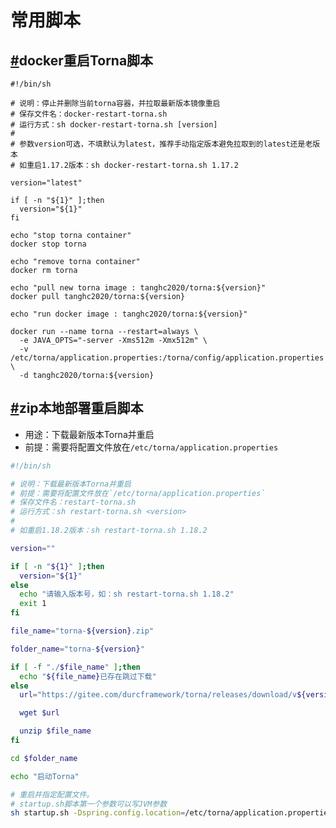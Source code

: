# 常用脚本

## [#](https://torna.cn/dev/common-script.html#docker重启torna脚本)docker重启Torna脚本

```shell
#!/bin/sh

# 说明：停止并删除当前torna容器，并拉取最新版本镜像重启
# 保存文件名：docker-restart-torna.sh
# 运行方式：sh docker-restart-torna.sh [version]
#
# 参数version可选，不填默认为latest，推荐手动指定版本避免拉取到的latest还是老版本
# 如重启1.17.2版本：sh docker-restart-torna.sh 1.17.2

version="latest"

if [ -n "${1}" ];then
  version="${1}"
fi

echo "stop torna container"
docker stop torna

echo "remove torna container"
docker rm torna

echo "pull new torna image : tanghc2020/torna:${version}"
docker pull tanghc2020/torna:${version}

echo "run docker image : tanghc2020/torna:${version}"

docker run --name torna --restart=always \
  -e JAVA_OPTS="-server -Xms512m -Xmx512m" \
  -v /etc/torna/application.properties:/torna/config/application.properties \
  -d tanghc2020/torna:${version}
```

## [#](https://torna.cn/dev/common-script.html#zip本地部署重启脚本)zip本地部署重启脚本

- 用途：下载最新版本Torna并重启
- 前提：需要将配置文件放在`/etc/torna/application.properties`

```bash
#!/bin/sh

# 说明：下载最新版本Torna并重启
# 前提：需要将配置文件放在`/etc/torna/application.properties`
# 保存文件名：restart-torna.sh
# 运行方式：sh restart-torna.sh <version>
#
# 如重启1.18.2版本：sh restart-torna.sh 1.18.2

version=""

if [ -n "${1}" ];then
  version="${1}"
else
  echo "请输入版本号，如：sh restart-torna.sh 1.18.2"
  exit 1
fi

file_name="torna-${version}.zip"

folder_name="torna-${version}"

if [ -f "./$file_name" ];then
  echo "${file_name}已存在跳过下载"
else
  url="https://gitee.com/durcframework/torna/releases/download/v${version}/${file_name}"

  wget $url

  unzip $file_name
fi

cd $folder_name

echo "启动Torna"

# 重启并指定配置文件。
# startup.sh脚本第一个参数可以写JVM参数
sh startup.sh -Dspring.config.location=/etc/torna/application.properties
```